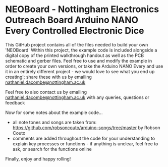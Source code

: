 # NEOBoard - Nottingham Electronics Outreach Board Arduino NANO Every Controlled Electronic Dice

This GitHub project contains all of the files needed to build your own 'NEOBoard' Within this project, the example code is included alongside a digital copy of the printed walkthrough handout as well as the PCB schematic and gerber files. Feel free to use and modify the example in order to create your own versions, or take the Arduino NANO Every and use it in an entirely different project - we would love to see what you end up creating!; share these with us by emailing nathaniel.dacombe@nottingham.ac.uk

Feel free to also contact us by emailing nathaniel.dacombe@nottingham.ac.uk with any queries, questions or feedback

Now for some notes about the example code...
- all note tones and songs are taken from:	https://github.com/robsoncouto/arduino-songs/tree/master by Robson Couto
- comments are added throughout the code for your understanding to explain key processes or functions - if anything is unclear, feel free to ask, or search for the functions online

Finally, enjoy and happy rolling!
